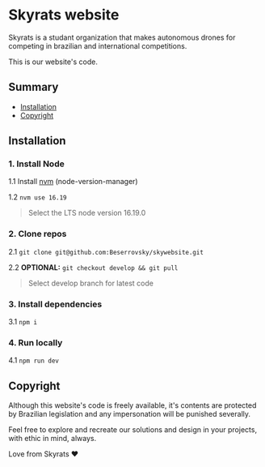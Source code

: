 # Skyrats website

Skyrats is a studant organization that makes autonomous drones for competing in brazilian and international competitions.

This is our website's code.

## Summary

- [Installation](#installation)
- [Copyright](#copyright)

## Installation

### 1. Install Node
1.1 Install [nvm](https://github.com/nvm-sh/nvm) (node-version-manager)

1.2 `nvm use 16.19`
> Select the LTS node version 16.19.0

### 2. Clone repos
2.1 `git clone git@github.com:Beserrovsky/skywebsite.git`

2.2 **OPTIONAL:** `git checkout develop && git pull`
> Select develop branch for latest code

### 3. Install dependencies
3.1 `npm i`

### 4. Run locally
4.1 `npm run dev`

## Copyright

Although this website's code is freely available, it's contents are protected by Brazilian legislation and any impersonation will be punished severally.

Feel free to explore and recreate our solutions and design in your projects, with ethic in mind, always.

Love from Skyrats ❤️
